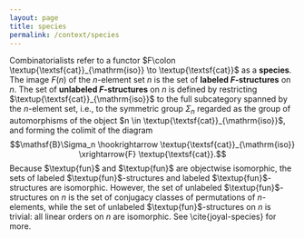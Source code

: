```yaml
---
layout: page
title: species
permalink: /context/species
---
```

Combinatorialists refer to a functor $F\colon \textup{\textsf{cat}}_{\mathrm{iso}} \to \textup{\textsf{cat}}$ as a **species**. The image $F(n)$ of the $n$-element set $n$ is the set of **labeled $F$-structures** on $n$. The set of **unlabeled $F$-structures** on $n$ is defined by restricting  $\textup{\textsf{cat}}_{\mathrm{iso}}$ to the full subcategory spanned by the $n$-element set, i.e., to the symmetric group $\Sigma_n$ regarded as the group of automorphisms of the object $n \in \textup{\textsf{cat}}_{\mathrm{iso}}$, and forming the colimit of the diagram $$\mathsf{B}\Sigma_n \hookrightarrow \textup{\textsf{cat}}_{\mathrm{iso}} \xrightarrow{F} \textup{\textsf{cat}}.$$ Because $\textup{fun}$ and $\textup{fun}$ are objectwise isomorphic, the sets of labeled $\textup{fun}$-structures and labeled $\textup{fun}$-structures are isomorphic. However, the set of unlabeled $\textup{fun}$-structures on $n$ is the set of conjugacy classes of permutations of $n$-elements, while the set of unlabeled $\textup{fun}$-structures on $n$ is trivial: all linear orders on $n$ are isomorphic. See \cite{joyal-species} for more.
